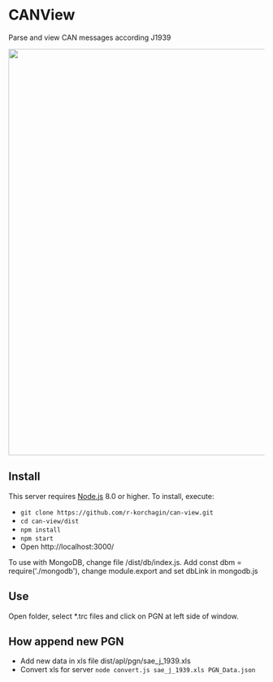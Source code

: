 # CANView

Parse and view CAN messages according J1939

<img src="https://raw.githubusercontent.com/r-korchagin/can-view/master/face.PNG" width="800" alt="" />

## Install

This server requires [Node.js](http://nodejs.org/) 8.0 or higher.
To install, execute:
* `git clone https://github.com/r-korchagin/can-view.git`
* `cd can-view/dist`
* `npm install`
* `npm start`
* Open http://localhost:3000/

To use with MongoDB, change file /dist/db/index.js. 
Add const dbm = require('./mongodb'), change module.export and set dbLink in mongodb.js

## Use

Open folder, select *.trc files and click on PGN at left side of window.

## How append new PGN

* Add new data in xls file dist/apl/pgn/sae_j_1939.xls
* Convert xls for server `node convert.js sae_j_1939.xls PGN_Data.json`